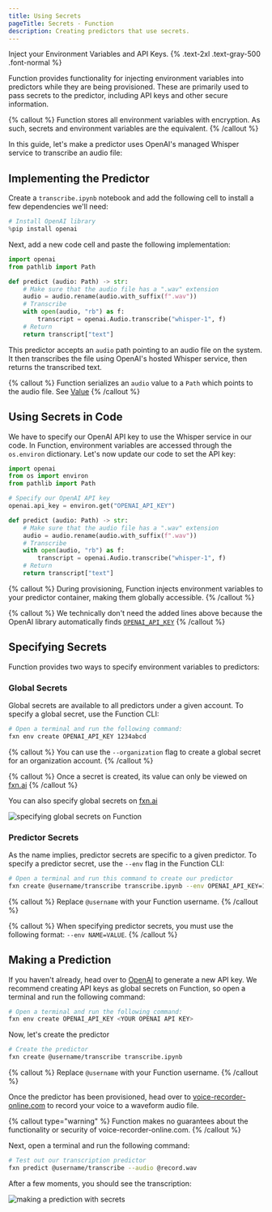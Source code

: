 ```yaml
---
title: Using Secrets
pageTitle: Secrets - Function
description: Creating predictors that use secrets.
---
```


Inject your Environment Variables and API Keys. {% .text-2xl .text-gray-500 .font-normal %}

Function provides functionality for injecting environment variables into predictors while they are being provisioned. These are primarily used to pass secrets to the predictor, including API keys and other secure information.

{% callout %} Function stores all environment variables with encryption. As such, secrets and environment variables are the equivalent. {% /callout %}

In this guide, let's make a predictor uses OpenAI's managed Whisper service to transcribe an audio file:

## Implementing the Predictor
Create a `transcribe.ipynb` notebook and add the following cell to install a few dependencies we'll need:
```py
# Install OpenAI library
%pip install openai
```

Next, add a new code cell and paste the following implementation:
```py
import openai
from pathlib import Path

def predict (audio: Path) -> str:
    # Make sure that the audio file has a ".wav" extension
    audio = audio.rename(audio.with_suffix(f".wav"))
    # Transcribe
    with open(audio, "rb") as f:
        transcript = openai.Audio.transcribe("whisper-1", f)
    # Return
    return transcript["text"]
```

This predictor accepts an `audio` path pointing to an audio file on the system. It then transcribes the file using OpenAI's hosted Whisper service, then returns the transcribed text.

{% callout %} Function serializes an `audio` value to a `Path` which points to the audio file. See [Value](/api/values) {% /callout %}

## Using Secrets in Code
We have to specify our OpenAI API key to use the Whisper service in our code. In Function, environment variables are accessed through the `os.environ` dictionary. Let's now update our code to set the API key:
```py {% highlight=[2,"5..6"] %}
import openai
from os import environ
from pathlib import Path

# Specify our OpenAI API key
openai.api_key = environ.get("OPENAI_API_KEY")

def predict (audio: Path) -> str:
    # Make sure that the audio file has a ".wav" extension
    audio = audio.rename(audio.with_suffix(f".wav"))
    # Transcribe
    with open(audio, "rb") as f:
        transcript = openai.Audio.transcribe("whisper-1", f)
    # Return
    return transcript["text"]
```

{% callout %} During provisioning, Function injects environment variables to your predictor container, making them globally accessible. {% /callout %}

{% callout %} We technically don't need the added lines above because the OpenAI library automatically finds [`OPENAI_API_KEY`](https://github.com/openai/openai-python/blob/b82a3f7e4c462a8a10fa445193301a3cefef9a4a/openai/__init__.py#L42) {% /callout %}

## Specifying Secrets
Function provides two ways to specify environment variables to predictors:

### Global Secrets
Global secrets are available to all predictors under a given account. To specify a global secret, use the Function CLI:
```bash
# Open a terminal and run the following command:
fxn env create OPENAI_API_KEY 1234abcd
```

{% callout %} You can use the `--organization` flag to create a global secret for an organization account. {% /callout %}

{% callout %} Once a secret is created, its value can only be viewed on [fxn.ai](https://fxn.ai/account/developers) {% /callout %}

You can also specify global secrets on [fxn.ai](https://fxn.ai/account/developers)

![specifying global secrets on Function](/fxn-env.png)

### Predictor Secrets
As the name implies, predictor secrets are specific to a given predictor. To specify a predictor secret, use the `--env` flag in the Function CLI:
```bash
# Open a terminal and run this command to create our predictor
fxn create @username/transcribe transcribe.ipynb --env OPENAI_API_KEY=1234abcd
```

{% callout %} Replace `@username` with your Function username. {% /callout %}

{% callout %} When specifying predictor secrets, you must use the following format: `--env NAME=VALUE`. {% /callout %}

## Making a Prediction
If you haven't already, head over to [OpenAI](https://platform.openai.com/account/api-keys) to generate a new API key. We recommend creating API keys as global secrets on Function, so open a terminal and run the following command:
```bash
# Open a terminal and run the following command:
fxn env create OPENAI_API_KEY <YOUR OPENAI API KEY>
```

Now, let's create the predictor
```bash
# Create the predictor
fxn create @username/transcribe transcribe.ipynb
```

{% callout %} Replace `@username` with your Function username. {% /callout %}

Once the predictor has been provisioned, head over to [voice-recorder-online.com](https://voice-recorder-online.com/) to record your voice to a waveform audio file.

{% callout type="warning" %} Function makes no guarantees about the functionality or security of voice-recorder-online.com. {% /callout %}

Next, open a terminal and run the following command:
```bash
# Test out our transcription predictor
fxn predict @username/transcribe --audio @record.wav
```

After a few moments, you should see the transcription:

![making a prediction with secrets](/secret-predict.png)